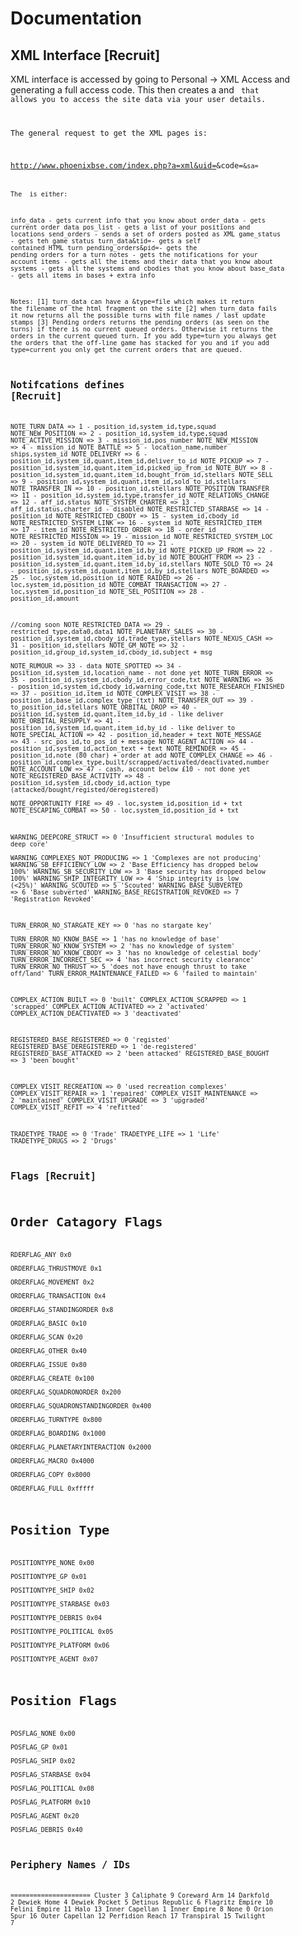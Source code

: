 # Documentation

## XML Interface	 [Recruit]	
XML interface is accessed by going to Personal -> XML Access and generating a full access code.
This then creates a <ID> and <Code> that allows you to access the site data via your user details.

The general request to get the XML pages is: 

http://www.phoenixbse.com/index.php?a=xml&uid=<ID>&code=<Code>&sa=<request>

The <request> is either:

info_data - gets current info that you know about
order_data - gets current order data
pos_list - gets a list of your positions and locations
send_orders - sends a set of orders posted as XML
game_status - gets teh game status
turn_data&tid=<position number>- gets a self contained HTML turn
pending_orders&pid=<position number>- gets the pending orders for a turn 
notes - gets the notifications for your account
items - gets all the items and their data that you know about
systems - gets all the systems and cbodies that you know about
base_data - gets all items in bases + extra info


Notes:
[1] turn_data can have a &type=file which makes it return the filename of the html fragment on the site
[2] when turn_data fails it now returns all the possible turns with file names / last update stamps
[3] Pending orders returns the pending orders (as seen on the turns) if there is no current queued orders. Otherwise it returns the orders in the current queued turn. If you add type=turn you always get the orders that the off-line game has stacked for you and if you add type=current you only get the current orders that are queued.

## Notifcations defines	 [Recruit]	
NOTE_TURN_DATA => 1			- position_id,system_id,type,squad
NOTE_NEW_POSITION => 2				- position_id,system_id,type,squad
NOTE_ACTIVE_MISSION => 3			- mission_id,pos_number
NOTE_NEW_MISSION => 4				- mission_id
NOTE_BATTLE => 5				- location_name,number ships,system_id
NOTE_DELIVERY => 6				- position_id,system_id,quant,item_id,deliver_to_id
NOTE_PICKUP => 7				- position_id,system_id,quant,item_id,picked_up_from_id
NOTE_BUY => 8					- position_id,system_id,quant,item_id,bought_from_id,stellars
NOTE_SELL => 9					- position_id,system_id,quant,item_id,sold_to_id,stellars
NOTE_TRANSFER_IN => 10				- position_id,stellars
NOTE_POSITION_TRANSFER => 11			- position_id,system_id,type,transfer_id
NOTE_RELATIONS_CHANGE => 12			- aff_id,status
NOTE_SYSTEM_CHARTER => 13			- aff_id,status,charter_id - disabled
NOTE_RESTRICTED_STARBASE => 14			- position_id
NOTE_RESTRICTED_CBODY => 15			- system_id,cbody_id
NOTE_RESTRICTED_SYSTEM_LINK => 16	        - system_id
NOTE_RESTRICTED_ITEM => 17			- item_id
NOTE_RESTRICTED_ORDER => 18			- order_id
NOTE_RESTRICTED_MISSION => 19		        - mission_id
NOTE_RESTRICTED_SYSTEM_LOC => 20		- system_id
NOTE_DELIVERED_TO => 21				- position_id,system_id,quant,item_id,by_id
NOTE_PICKED_UP_FROM => 22			- position_id,system_id,quant,item_id,by_id
NOTE_BOUGHT_FROM => 23				- position_id,system_id,quant,item_id,by_id,stellars
NOTE_SOLD_TO => 24				- position_id,system_id,quant,item_id,by_id,stellars
NOTE_BOARDED => 25				- loc,system_id,position_id
NOTE_RAIDED => 26				- loc,system_id,position_id
NOTE_COMBAT_TRANSACTION => 27			- loc,system_id,position_id
NOTE_SEL_POSITION => 28				- position_id,amount


//coming soon
NOTE_RESTRICTED_DATA => 29			- restricted_type,data0,data1
NOTE_PLANETARY_SALES => 30			- position_id,system_id,cbody_id,trade_type,stellars
NOTE_NEXUS_CASH => 31				- position_id,stellars
NOTE_GM_NOTE => 32				- position_id,group_id,system_id,cbody_id,subject + msg  
NOTE_RUMOUR => 33				- data
NOTE_SPOTTED => 34				- position_id,system_id,location_name - not done yet
NOTE_TURN_ERROR => 35				- position_id,system_id,cbody_id,error_code,txt
NOTE_WARNING => 36				- position_id,system_id,cbody_id,warning_code,txt
NOTE_RESEARCH_FINISHED => 37			- position_id,item_id
NOTE_COMPLEX_VISIT => 38			- position_id,base_id,complex_type (txt)
NOTE_TRANSFER_OUT => 39				- to_position_id,stellars
NOTE_ORBITAL_DROP => 40				- position_id,system_id,quant,item_id,by_id - like deliver
NOTE_ORBITAL_RESUPPLY => 41			- position_id,system_id,quant,item_id,by_id - like deliver to
NOTE_SPECIAL_ACTION => 42			- position_id,header + text
NOTE_MESSAGE => 43				- src_pos_id,to_pos_id + message
NOTE_AGENT_ACTION => 44				- position_id,system_id,action_text + text
NOTE_REMINDER => 45				- position_id,note (80 char) + order at add
NOTE_COMPLEX_CHANGE => 46			- position_id,complex_type,built/scrapped/activated/deactivated,number
NOTE_ACCOUNT_LOW => 47				- cash, account below £10 - not done yet
NOTE_REGISTERED_BASE_ACTIVITY => 48		- position_id,system_id,cbody_id,action_type  (attacked/bought/registed/deregistered)		
NOTE_OPPORTUNITY_FIRE => 49			- loc,system_id,position_id + txt
NOTE_ESCAPING_COMBAT => 50			- loc,system_id,position_id + txt

      
WARNING_DEEPCORE_STRUCT => 0 			'Insufficient structural modules to deep core'                   
WARNING_COMPLEXES_NOT_PRODUCING => 1 		'Complexes are not producing'
WARNING_SB_EFFICIENCY_LOW => 2 			'Base Efficiency has dropped below 100%'
WARNING_SB_SECURITY_LOW => 3 			'Base security has dropped below 100%'
WARNING_SHIP_INTEGRITY_LOW => 4 		'Ship integrity is low (<25%)'
WARNING_SCOUTED => 5 				'Scouted'
WARNING_BASE_SUBVERTED => 6 			'Base subverted'
WARNING_BASE_REGISTRATION_REVOKED => 7 		'Registration Revoked'
		
	
TURN_ERROR_NO_STARGATE_KEY => 0 		'has no stargate key'			
TURN_ERROR_NO_KNOW_BASE => 1 			'has no knowledge of base'
TURN_ERROR_NO_KNOW_SYSTEM => 2 			'has no knowledge of system'
TURN_ERROR_NO_KNOW_CBODY => 3 			'has no knowledge of celestial body'
TURN_ERROR_INCORRECT_SEC => 4 			'has incorrect security clearance'
TURN_ERROR_NO_THRUST => 5 			'does not have enough thrust to take off/land'
TURN_ERROR_MAINTENANCE_FAILED => 6 		'failed to maintain'
		

COMPLEX_ACTION_BUILT => 0 			'built'
COMPLEX_ACTION_SCRAPPED => 1 			'scrapped'
COMPLEX_ACTION_ACTIVATED => 2 			'activated'
COMPLEX_ACTION_DEACTIVATED => 3 		'deactivated'
                

REGISTERED_BASE_REGISTERED => 0 		'registed'
REGISTERED_BASE_DEREGISTERED => 1 		'de-registered'
REGISTERED_BASE_ATTACKED => 2 			'been attacked'
REGISTERED_BASE_BOUGHT => 3 			'been bought'
             

COMPLEX_VISIT_RECREATION => 0 			'used recreation complexes'
COMPLEX_VISIT_REPAIR => 1 			'repaired'
COMPLEX_VISIT_MAINTENANCE => 2 			'maintained'
COMPLEX_VISIT_UPGRADE => 3 			'upgraded'
COMPLEX_VISIT_REFIT => 4 			'refitted'
                 
            
TRADETYPE_TRADE => 0 				'Trade'
TRADETYPE_LIFE => 1 				'Life'
TRADETYPE_DRUGS => 2 				'Drugs'

## Flags	 [Recruit]	
Order Catagory Flags
====================
RDERFLAG_ANY                     0x0           
ORDERFLAG_THRUSTMOVE              0x1           
ORDERFLAG_MOVEMENT                0x2           
ORDERFLAG_TRANSACTION             0x4           
ORDERFLAG_STANDINGORDER           0x8           
ORDERFLAG_BASIC                   0x10           
ORDERFLAG_SCAN                    0x20           
ORDERFLAG_OTHER                   0x40           
ORDERFLAG_ISSUE                   0x80           
ORDERFLAG_CREATE                  0x100           
ORDERFLAG_SQUADRONORDER           0x200           
ORDERFLAG_SQUADRONSTANDINGORDER   0x400           
ORDERFLAG_TURNTYPE                0x800           
ORDERFLAG_BOARDING                0x1000           
ORDERFLAG_PLANETARYINTERACTION    0x2000           
ORDERFLAG_MACRO                   0x4000           
ORDERFLAG_COPY                    0x8000           
ORDERFLAG_FULL                    0xfffff           

Position Type
=============
POSITIONTYPE_NONE                 0x00           
POSITIONTYPE_GP                   0x01           
POSITIONTYPE_SHIP                 0x02           
POSITIONTYPE_STARBASE             0x03           
POSITIONTYPE_DEBRIS               0x04           
POSITIONTYPE_POLITICAL            0x05           
POSITIONTYPE_PLATFORM             0x06           
POSITIONTYPE_AGENT                0x07           

Position Flags
==============
POSFLAG_NONE                      0x00           
POSFLAG_GP                        0x01           
POSFLAG_SHIP                      0x02           
POSFLAG_STARBASE                  0x04           
POSFLAG_POLITICAL                 0x08           
POSFLAG_PLATFORM                  0x10           
POSFLAG_AGENT                     0x20           
POSFLAG_DEBRIS                    0x40    

## Periphery Names / IDs
=====================
Cluster                           3
Caliphate                         9
Coreward Arm                      14
Darkfold                          2
Dewiek Home                       4
Dewiek Pocket                     5
Detinus Republic                  6
Flagritz Empire                   10
Felini Empire                     11
Halo                              13
Inner Capellan                    1
Inner Empire                      8
None                              0
Orion Spur                        16
Outer Capellan                    12
Perfidion Reach                   17
Transpiral                        15
Twilight                          7
